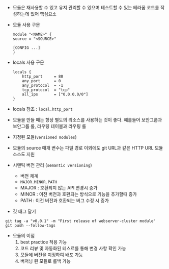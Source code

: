 - 모듈은 재사용할 수 있고 유지 관리할 수 있으며 테스트할 수 있는 테라폼 코드를 작성하는데 있어 핵심요소
- 모듈 사용 구문
    ```
    module "<NAME>" {
    source = "<SOURCE>"

    [CONFIG ...]
    }
    ```

- locals 사용 구문
    ```
    locals {
        http_port     = 80
        any_port      = 0
        any_protocol  = -1
        tcp_protocol  = "tcp"
        all_ips       = ["0.0.0.0/0"]
    }
    ```

- locals 참조 : `local.http_port`
- 모듈을 만들 때는 항상 별도의 리소스를 사용하는 것이 좋다. 예를들어 보안그룹과 보안그룹 룰, 라우팅 테이블과 라우팅 룰
- 지정된 모듈(`versioned modules`)
- 모듈의 source 매개 변수는 파일 경로 이외에도 git URL과 같은 HTTP URL 모듈 소스도 지원

- 시맨틱 버전 관리 (`semantic versioning`)
    - 버전 체계
    - `MAJOR.MINOR.PATH`
    - MAJOR : 호환되지 않는 API 변경시 증가
    - MINOR : 이전 버전과 호환되는 방식으로 기능을 추가할때 증가
    - PATH : 이전 버전과 호환되는 버그 수정 시 증가

- 깃 태그 달기
```
git tag -a "v0.0.1" -m "First release of webserver-cluster module"
git push --follow-tags
```

- 모듈의 이점
    1. best practice 적용 가능
    2. 코드 리뷰 및 자동화된 테스르를 통해 변경 사항 확인 가능
    3. 모듈에 버전을 지정하여 배포 가능
    4. 버저닝 된 모듈로 롤백 가능